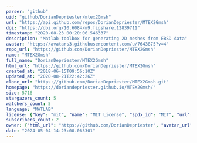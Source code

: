 ```yaml
---
parser: "github"
uid: "github/DorianDepriester/mtex2Gmsh"
url: "https://api.github.com/repos/DorianDepriester/MTEX2Gmsh"
doi: "https://doi.org/10.6084/m9.figshare.12839711"
timestamp: "2020-08-23 00:20:06.546337"
description: "Matlab toolbox for generating 2D meshes from EBSD data"
avatar: "https://avatars3.githubusercontent.com/u/7643875?v=4"
repo_url: "https://github.com/DorianDepriester/MTEX2Gmsh"
name: "MTEX2Gmsh"
full_name: "DorianDepriester/MTEX2Gmsh"
html_url: "https://github.com/DorianDepriester/MTEX2Gmsh"
created_at: "2018-06-15T09:56:10Z"
updated_at: "2020-08-21T22:42:26Z"
clone_url: "https://github.com/DorianDepriester/MTEX2Gmsh.git"
homepage: "https://doriandepriester.github.io/MTEX2Gmsh/"
size: 5716
stargazers_count: 5
watchers_count: 5
language: "MATLAB"
license: {"key": "mit", "name": "MIT License", "spdx_id": "MIT", "url": "https://api.github.com/licenses/mit", "node_id": "MDc6TGljZW5zZTEz"}
subscribers_count: 2
owner: {"html_url": "https://github.com/DorianDepriester", "avatar_url": "https://avatars3.githubusercontent.com/u/7643875?v=4", "login": "DorianDepriester", "type": "User"}
date: "2024-05-04 14:23:00.065301"
---
```

